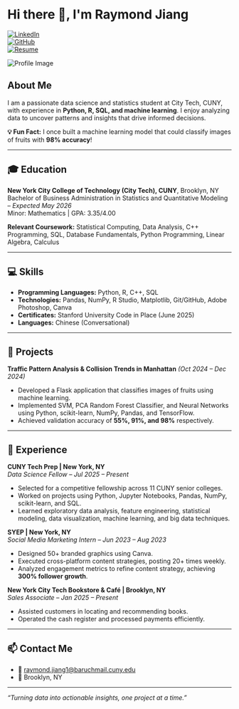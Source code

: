 # Hi there 👋, I'm Raymond Jiang

[![LinkedIn](https://img.shields.io/badge/LinkedIn-0A66C2?style=for-the-badge&logo=linkedin&logoColor=white)](https://www.linkedin.com/in/raymond-jiang-599b182b0/)  
[![GitHub](https://img.shields.io/badge/GitHub-181717?style=for-the-badge&logo=github&logoColor=white)](https://github.com/rayj1981)  
[![Resume](https://img.shields.io/badge/Resume-PDF-red?style=for-the-badge)](Assets/Resume.pdf)  

![Profile Image](your-photo.jpg)

## About Me
I am a passionate data science and statistics student at City Tech, CUNY, with experience in **Python, R, SQL, and machine learning**. I enjoy analyzing data to uncover patterns and insights that drive informed decisions.  

**💡 Fun Fact:** I once built a machine learning model that could classify images of fruits with **98% accuracy**!

---

## 🎓 Education
**New York City College of Technology (City Tech), CUNY**, Brooklyn, NY  
Bachelor of Business Administration in Statistics and Quantitative Modeling – *Expected May 2026*  
Minor: Mathematics | GPA: 3.35/4.00  

**Relevant Coursework:** Statistical Computing, Data Analysis, C++ Programming, SQL, Database Fundamentals, Python Programming, Linear Algebra, Calculus  

---

## 💻 Skills
- **Programming Languages:** Python, R, C++, SQL  
- **Technologies:** Pandas, NumPy, R Studio, Matplotlib, Git/GitHub, Adobe Photoshop, Canva  
- **Certificates:** Stanford University Code in Place (June 2025)  
- **Languages:** Chinese (Conversational)  

---

## 📂 Projects
**Traffic Pattern Analysis & Collision Trends in Manhattan** *(Oct 2024 – Dec 2024)*  
- Developed a Flask application that classifies images of fruits using machine learning.  
- Implemented SVM, PCA Random Forest Classifier, and Neural Networks using Python, scikit-learn, NumPy, Pandas, and TensorFlow.  
- Achieved validation accuracy of **55%, 91%, and 98%** respectively.  

---

## 💼 Experience

**CUNY Tech Prep | New York, NY**  
*Data Science Fellow – Jul 2025 – Present*  
- Selected for a competitive fellowship across 11 CUNY senior colleges.  
- Worked on projects using Python, Jupyter Notebooks, Pandas, NumPy, scikit-learn, and SQL.  
- Learned exploratory data analysis, feature engineering, statistical modeling, data visualization, machine learning, and big data techniques.  

**SYEP | New York, NY**  
*Social Media Marketing Intern – Jun 2023 – Aug 2023*  
- Designed 50+ branded graphics using Canva.  
- Executed cross-platform content strategies, posting 20+ times weekly.  
- Analyzed engagement metrics to refine content strategy, achieving **300% follower growth**.  

**New York City Tech Bookstore & Café | Brooklyn, NY**  
*Sales Associate – Jan 2025 – Present*  
- Assisted customers in locating and recommending books.  
- Operated the cash register and processed payments efficiently.

---

## 📫 Contact Me
- 📧 raymond.jiang1@baruchmail.cuny.edu  
- 📍 Brooklyn, NY  

---

*“Turning data into actionable insights, one project at a time.”*  

